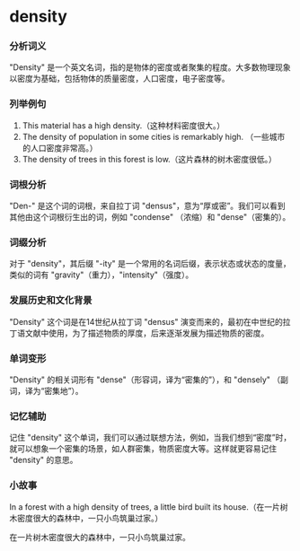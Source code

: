 # density

### 分析词义

  

"Density" 是一个英文名词，指的是物体的密度或者聚集的程度。大多数物理现象以密度为基础，包括物体的质量密度，人口密度，电子密度等。

  

### 列举例句

  

1.  This material has a high density.（这种材料密度很大。）
2.  The density of population in some cities is remarkably high. （一些城市的人口密度非常高。）
3.  The density of trees in this forest is low.（这片森林的树木密度很低。）

  

### 词根分析

  

"Den-" 是这个词的词根，来自拉丁词 "densus"，意为“厚或密”。我们可以看到其他由这个词根衍生出的词，例如 "condense" （浓缩）和 "dense"（密集的）。

  

### 词缀分析

  

对于 "density"，其后缀 "-ity" 是一个常用的名词后缀，表示状态或状态的度量，类似的词有 "gravity"（重力），"intensity"（强度）。

  

### 发展历史和文化背景

  

"Density" 这个词是在14世纪从拉丁词 "densus" 演变而来的，最初在中世纪的拉丁语文献中使用，为了描述物质的厚度，后来逐渐发展为描述物质的密度。

  

### 单词变形

  

"Density" 的相关词形有 "dense"（形容词，译为“密集的”），和 "densely" （副词，译为“密集地”）。

  

### 记忆辅助

  

记住 "density" 这个单词，我们可以通过联想方法，例如，当我们想到“密度”时，就可以想象一个密集的场景，如人群密集，物质密度大等。这样就更容易记住 "density" 的意思。

  

### 小故事

  

In a forest with a high density of trees, a little bird built its house.（在一片树木密度很大的森林中，一只小鸟筑巢过家。）

  

在一片树木密度很大的森林中，一只小鸟筑巢过家。
